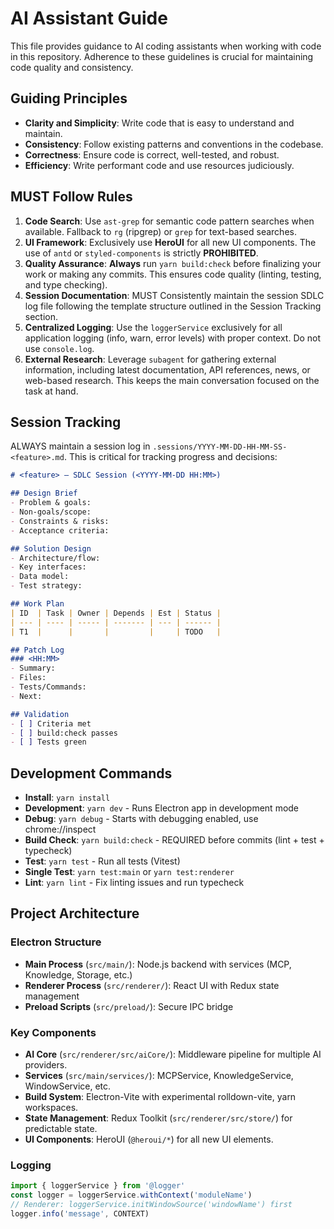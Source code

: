 # AI Assistant Guide

This file provides guidance to AI coding assistants when working with code in this repository. Adherence to these guidelines is crucial for maintaining code quality and consistency.

## Guiding Principles

- **Clarity and Simplicity**: Write code that is easy to understand and maintain.
- **Consistency**: Follow existing patterns and conventions in the codebase.
- **Correctness**: Ensure code is correct, well-tested, and robust.
- **Efficiency**: Write performant code and use resources judiciously.

## MUST Follow Rules

1.  **Code Search**: Use `ast-grep` for semantic code pattern searches when available. Fallback to `rg` (ripgrep) or `grep` for text-based searches.
2.  **UI Framework**: Exclusively use **HeroUI** for all new UI components. The use of `antd` or `styled-components` is strictly **PROHIBITED**.
3.  **Quality Assurance**: **Always** run `yarn build:check` before finalizing your work or making any commits. This ensures code quality (linting, testing, and type checking).
4.  **Session Documentation**: MUST Consistently maintain the session SDLC log file following the template structure outlined in the Session Tracking section.
5.  **Centralized Logging**: Use the `loggerService` exclusively for all application logging (info, warn, error levels) with proper context. Do not use `console.log`.
6.  **External Research**: Leverage `subagent` for gathering external information, including latest documentation, API references, news, or web-based research. This keeps the main conversation focused on the task at hand.

## Session Tracking

ALWAYS maintain a session log in `.sessions/YYYY-MM-DD-HH-MM-SS-<feature>.md`. This is critical for tracking progress and decisions:

```md
# <feature> — SDLC Session (<YYYY-MM-DD HH:MM>)

## Design Brief
- Problem & goals:
- Non-goals/scope:
- Constraints & risks:
- Acceptance criteria:

## Solution Design
- Architecture/flow:
- Key interfaces:
- Data model:
- Test strategy:

## Work Plan
| ID  | Task | Owner | Depends | Est | Status |
| --- | ---- | ----- | ------- | --- | ------ |
| T1  |      |       |         |     | TODO   |

## Patch Log
### <HH:MM>
- Summary:
- Files:
- Tests/Commands:
- Next:

## Validation
- [ ] Criteria met
- [ ] build:check passes
- [ ] Tests green
```


## Development Commands

- **Install**: `yarn install`
- **Development**: `yarn dev` - Runs Electron app in development mode
- **Debug**: `yarn debug` - Starts with debugging enabled, use chrome://inspect
- **Build Check**: `yarn build:check` - REQUIRED before commits (lint + test + typecheck)
- **Test**: `yarn test` - Run all tests (Vitest)
- **Single Test**: `yarn test:main` or `yarn test:renderer`
- **Lint**: `yarn lint` - Fix linting issues and run typecheck

## Project Architecture

### Electron Structure
- **Main Process** (`src/main/`): Node.js backend with services (MCP, Knowledge, Storage, etc.)
- **Renderer Process** (`src/renderer/`): React UI with Redux state management
- **Preload Scripts** (`src/preload/`): Secure IPC bridge

### Key Components
- **AI Core** (`src/renderer/src/aiCore/`): Middleware pipeline for multiple AI providers.
- **Services** (`src/main/services/`): MCPService, KnowledgeService, WindowService, etc.
- **Build System**: Electron-Vite with experimental rolldown-vite, yarn workspaces.
- **State Management**: Redux Toolkit (`src/renderer/src/store/`) for predictable state.
- **UI Components**: HeroUI (`@heroui/*`) for all new UI elements.

### Logging
```typescript
import { loggerService } from '@logger'
const logger = loggerService.withContext('moduleName')
// Renderer: loggerService.initWindowSource('windowName') first
logger.info('message', CONTEXT)
```
